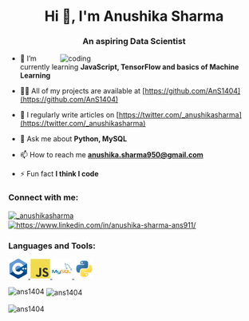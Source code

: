 <h1 align="center">Hi 👋, I'm Anushika Sharma</h1>
<h3 align="center">An aspiring Data Scientist</h3>

<img align="right" alt="coding" width="400px" src="https://i.pinimg.com/originals/e4/26/70/e426702edf874b181aced1e2fa5c6cde.gif"/>

- 🌱 I’m currently learning **JavaScript, TensorFlow and basics of Machine Learning**

- 👨‍💻 All of my projects are available at [https://github.com/AnS1404](https://github.com/AnS1404)

- 📝 I regularly write articles on [https://twitter.com/_anushikasharma](https://twitter.com/_anushikasharma)

- 💬 Ask me about **Python, MySQL**

- 📫 How to reach me **anushika.sharma950@gmail.com**

- ⚡ Fun fact **I think I code**

<h3 align="left">Connect with me:</h3>
<p align="left">
<a href="https://twitter.com/_anushikasharma" target="blank"><img align="center" src="https://raw.githubusercontent.com/rahuldkjain/github-profile-readme-generator/master/src/images/icons/Social/twitter.svg" alt="_anushikasharma" height="30" width="40" /></a>
<a href="https://linkedin.com/in/https://www.linkedin.com/in/anushika-sharma-ans911/" target="blank"><img align="center" src="https://raw.githubusercontent.com/rahuldkjain/github-profile-readme-generator/master/src/images/icons/Social/linked-in-alt.svg" alt="https://www.linkedin.com/in/anushika-sharma-ans911/" height="30" width="40" /></a>
</p>

<h3 align="left">Languages and Tools:</h3>
<p align="left"> <a href="https://www.w3schools.com/cpp/" target="_blank" rel="noreferrer"> <img src="https://raw.githubusercontent.com/devicons/devicon/master/icons/cplusplus/cplusplus-original.svg" alt="cplusplus" width="40" height="40"/> </a> <a href="https://developer.mozilla.org/en-US/docs/Web/JavaScript" target="_blank" rel="noreferrer"> <img src="https://raw.githubusercontent.com/devicons/devicon/master/icons/javascript/javascript-original.svg" alt="javascript" width="40" height="40"/> </a> <a href="https://www.mysql.com/" target="_blank" rel="noreferrer"> <img src="https://raw.githubusercontent.com/devicons/devicon/master/icons/mysql/mysql-original-wordmark.svg" alt="mysql" width="40" height="40"/> </a> <a href="https://www.python.org" target="_blank" rel="noreferrer"> <img src="https://raw.githubusercontent.com/devicons/devicon/master/icons/python/python-original.svg" alt="python" width="40" height="40"/> </a> </p>

<p><img align="left" src="https://github-readme-stats.vercel.app/api/top-langs?username=ans1404&show_icons=true&locale=en&layout=compact" alt="ans1404" /></p>

<p>&nbsp;<img align="center" src="https://github-readme-stats.vercel.app/api?username=ans1404&show_icons=true&locale=en" alt="ans1404" /></p>

<p><img align="center" src="https://github-readme-streak-stats.herokuapp.com/?user=ans1404&" alt="ans1404" /></p>
